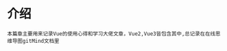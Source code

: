 # 介绍
    本篇章主要用来记录Vue的使用心得和学习大佬文章，Vue2,Vue3皆包含其中,总记录在在线思维导图gitMind文档里
<CustomLink title='Git Mind' desc='每个思想都有价值' href='https://gitmind.cn/app/docs/mjk9l3st'/>